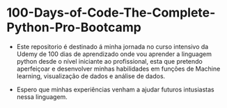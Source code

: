 # 100-Days-of-Code-The-Complete-Python-Pro-Bootcamp
- Este repositorio é destinado á minha jornada no curso intensivo da Udemy de 100 dias de aprendizado onde vou aprender a linguagem python desde o nível iniciante ao profissional, esta que pretendo aperfeiçoar e desenvolver minhas habilidades em funções de Machine learning, visualização de dados e análise de dados.
  
- Espero que minhas experiências venham a ajudar futuros intusiastas nessa linguagem.

